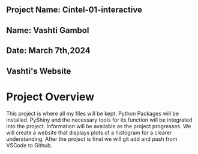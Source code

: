 ## Project Name: Cintel-01-interactive 
## Name: Vashti Gambol 
## Date: March 7th,2024 
## Vashti's Website 
#  Project Overview
This project is where all my files will be kept. Python Packages will be installed.
PyShiny and the necessary tools for its function will be integrated into the project.
Information will be available as the project progresses.
We will create a website that displays plots of a histogram for a clearer understanding.
After the project is final we will git add and push from VSCode to Github.
